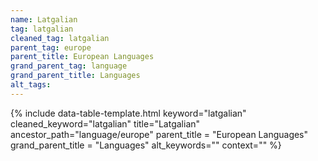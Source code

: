 ```yaml
---
name: Latgalian
tag: latgalian
cleaned_tag: latgalian
parent_tag: europe
parent_title: European Languages
grand_parent_tag: language
grand_parent_title: Languages
alt_tags: 
---
```


{% include data-table-template.html 
  keyword="latgalian" 
  cleaned_keyword="latgalian" 
  title="Latgalian"
  ancestor_path="language/europe" 
  parent_title = "European Languages"
  grand_parent_title = "Languages"
  alt_keywords=""
  context=""
%}

